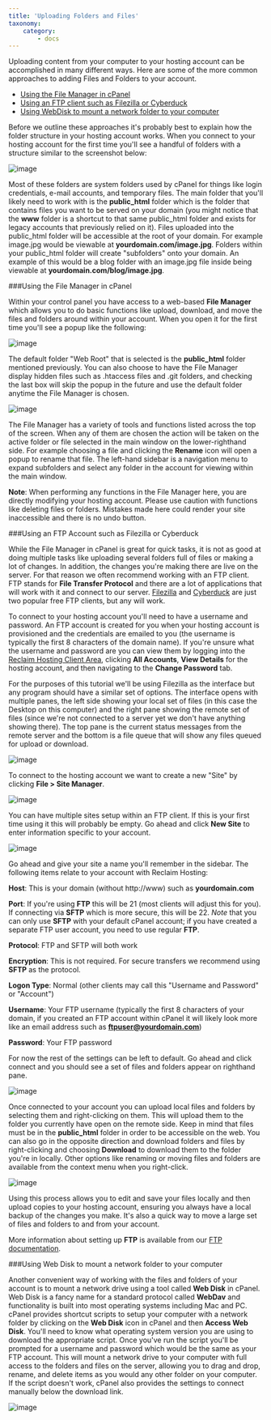 ```yaml
---
title: 'Uploading Folders and Files'
taxonomy:
    category:
        - docs
---
```


Uploading content from your computer to your hosting account can be accomplished in many different ways. Here are some of the more common approaches to adding Files and Folders to your account.

* [Using the File Manager in cPanel](#filemanager)
* [Using an FTP client such as Filezilla or Cyberduck](#ftp)
* [Using WebDisk to mount a network folder to your computer](#webdisk)

Before we outline these approaches it's probably best to explain how the folder structure in your hosting account works. When you connect to your hosting account for the first time you'll see a handful of folders with a structure similar to the screenshot below:

![image](http://i.imgur.com/WnSdhqu.png)

Most of these folders are system folders used by cPanel for things like login credentials, e-mail accounts, and temporary files. The main folder that you'll likely need to work with is the **public_html** folder which is the folder that contains files you want to be served on your domain (you might notice that the **www** folder is a shortcut to that same public\_html folder and exists for legacy accounts that previously relied on it). Files uploaded into the public\_html folder will be accessible at the root of your domain. For example image.jpg would be viewable at **yourdomain.com/image.jpg**. Folders within your public_html folder will create "subfolders" onto your domain. An example of this would be a blog folder with an image.jpg file inside being viewable at **yourdomain.com/blog/image.jpg**.

###<a name="filemanager"></a>Using the File Manager in cPanel

Within your control panel you have access to a web-based **File Manager** which allows you to do basic functions like upload, download, and move the files and folders around within your account. When you open it for the first time you'll see a popup like the following:

![image](http://i.imgur.com/IWyD95V.png)

The default folder "Web Root" that is selected is the **public_html** folder mentioned previously. You can also choose to have the File Manager display hidden files such as .htaccess files and .git folders, and checking the last box will skip the popup in the future and use the default folder anytime the File Manager is chosen.

![image](http://i.imgur.com/FrTxd0v.png)

The File Manager has a variety of tools and functions listed across the top of the screen. When any of them are chosen the action will be taken on the active folder or file selected in the main window on the lower-righthand side. For example choosing a file and clicking the **Rename** icon will open a popup to rename that file. The left-hand sidebar is a navigation menu to expand subfolders and select any folder in the account for viewing within the main window.

**Note**: When performing any functions in the File Manager here, you are directly modifying your hosting account. Please use caution with functions like deleting files or folders. Mistakes made here could render your site inaccessible and there is no undo button.

###<a name="ftp"></a>Using an FTP Account such as Filezilla or Cyberduck

While the File Manager in cPanel is great for quick tasks, it is not as good at doing multiple tasks like uploading several folders full of files or making a lot of changes. In addition, the changes you're making there are live on the server. For that reason we often recommend working with an FTP client. FTP stands for **File Transfer Protocol** and there are a lot of applications that will work with it and connect to our server. [Filezilla](https://filezilla-project.org/) and [Cyberduck](https://cyberduck.io/?l=en) are just two popular free FTP clients, but any will work.

To connect to your hosting account you'll need to have a username and password. An FTP account is created for you when your hosting account is provisioned and the credentials are emailed to you (the username is typically the first 8 characters of the domain name). If you're unsure what the username and password are you can view them by logging into the [Reclaim Hosting Client Area](https://portal.reclaimhosting.com/clientarea.php), clicking **All Accounts**, **View Details** for the hosting account, and then navigating to the **Change Password** tab.

For the purposes of this tutorial we'll be using Filezilla as the interface but any program should have a similar set of options. The interface opens with multiple panes, the left side showing your local set of files (in this case the Desktop on this computer) and the right pane showing the remote set of files (since we're not connected to a server yet we don't have anything showing there). The top pane is the current status messages from the remote server and the bottom is a file queue that will show any files queued for upload or download.

![image](http://i.imgur.com/fdzBcfq.png)

To connect to the hosting account we want to create a new "Site" by clicking **File > Site Manager**.

![image](http://i.imgur.com/aNyJ6tP.png)

You can have multiple sites setup within an FTP client. If this is your first time using it this will probably be empty. Go ahead and click **New Site** to enter information specific to your account.

![image](http://i.imgur.com/i2TiNCl.png) 

Go ahead and give your site a name you'll remember in the sidebar. The following items relate to your account with Reclaim Hosting:

**Host**: This is your domain (without http://www) such as **yourdomain.com**

**Port**: If you're using **FTP** this will be 21 (most clients will adjust this for you). If connecting via **SFTP** which is more secure, this will be 22. *Note* that you can only use **SFTP** with your default cPanel account; if you have created a separate FTP user account, you need to use regular **FTP**.

**Protocol**: FTP and SFTP will both work

**Encryption**: This is not required. For secure transfers we recommend using **SFTP** as the protocol.

**Logon Type**: Normal (other clients may call this "Username and Password" or "Account")

**Username**: Your FTP username (typically the first 8 characters of your domain, if you created an FTP account within cPanel it will likely look more like an email address such as **ftpuser@yourdomain.com**)

**Password**: Your FTP password

For now the rest of the settings can be left to default. Go ahead and click connect and you should see a set of files and folders appear on righthand pane.

![image](http://i.imgur.com/xXBZAhY.png)

Once connected to your account you can upload local files and folders by selecting them and right-clicking on them. This will upload them to the folder you currently have open on the remote side. Keep in mind that files must be in the **public_html** folder in order to be accessible on the web. You can also go in the opposite direction and download folders and files by right-clicking and choosing **Download** to download them to the folder you're in locally. Other options like renaming or moving files and folders are available from the context menu when you right-click.

![image](http://i.imgur.com/bAGOisI.png)

Using this process allows you to edit and save your files locally and then upload copies to your hosting account, ensuring you always have a local backup of the changes you make. It's also a quick way to move a large set of files and folders to and from your account.

More information about setting up **FTP** is available from our [FTP documentation](http://docs.reclaimhosting.com/Miscellaneous/FTP-File-Transfer-Protocol/).

###<a name="webdisk"></a>Using Web Disk to mount a network folder to your computer

Another convenient way of working with the files and folders of your account is to mount a network drive using a tool called **Web Disk** in cPanel. Web Disk is a fancy name for a standard protocol called **WebDav** and functionality is built into most operating systems including Mac and PC. cPanel provides shortcut scripts to setup your computer with a network folder by clicking on the **Web Disk** icon in cPanel and then **Access Web Disk**. You'll need to know what operating system version you are using to download the appropriate script. Once you've run the script you'll be prompted for a username and password which would be the same as your FTP account. This will mount a network drive to your computer with full access to the folders and files on the server, allowing you to drag and drop, rename, and delete items as you would any other folder on your computer. If the script doesn't work, cPanel also provides the settings to connect manually below the download link.

![image](http://i.imgur.com/jyw0bVH.png)
